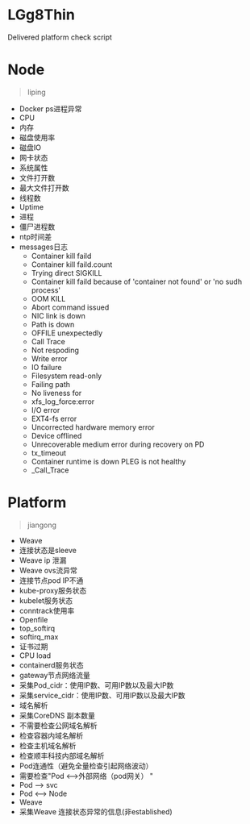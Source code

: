# LGg8Thin
 Delivered platform check script


  


# Node  
> liping
* Docker ps进程异常
* CPU
* 内存
* 磁盘使用率
* 磁盘IO
* 网卡状态
* 系统属性
* 文件打开数
* 最大文件打开数
* 线程数
* Uptime
* 进程
* 僵尸进程数
* ntp时间差
* messages日志
  * Container kill faild
  * Container kill faild.count
  * Trying direct SIGKILL
  * Container kill faild because of 'container not found' or 'no sudh process'
  * OOM KILL
  * Abort command issued
  * NIC link is down
  * Path is down
  * OFFILE unexpectedly
  * Call Trace
  * Not respoding
  * Write error
  * IO failure
  * Filesystem read-only
  * Failing path
  * No liveness for
  * xfs_log_force:error
  * I/O error
  * EXT4-fs error
  * Uncorrected hardware memory error
  * Device offlined
  * Unrecoverable medium error during recovery on PD
  * tx_timeout
  * Container runtime is down PLEG is not healthy
  * _Call_Trace
  
  
# Platform
> jiangong  
* Weave
* 连接状态是sleeve
* Weave ip 泄漏
* Weave ovs流异常
* 连接节点pod IP不通
* kube-proxy服务状态
* kubelet服务状态
* conntrack使用率
* Openfile
* top_softirq
* softirq_max
* 证书过期
* CPU load
* containerd服务状态
* gateway节点网络流量
* 采集Pod_cidr：使用IP数、可用IP数以及最大IP数
* 采集service_cidr：使用IP数、可用IP数以及最大IP数
* 域名解析
* 采集CoreDNS 副本数量
* 不需要检查公网域名解析
* 检查容器内域名解析
* 检查主机域名解析
* 检查顺丰科技内部域名解析
* Pod连通性（避免全量检查引起网络波动）
* 需要检查"Pod <-->外部网络（pod网关） "
* Pod --> svc
* Pod <--> Node
* Weave
* 采集Weave 连接状态异常的信息(非established)
  
